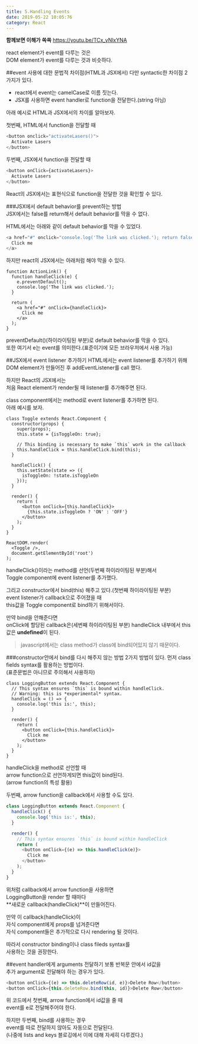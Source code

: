 ```yaml
---
title: 5.Handling Events
date: 2019-05-22 10:05:76
category: React
---
```


**함께보면 이해가 쏙쏙**
https://youtu.be/TCx_yNlxYNA

react element가 event를 다루는 것은  
DOM element가 event를 다루는 것과 비슷하다.  

##event 사용에 대한 문법적 차이점(HTML과 JSX에서)
다만 syntactic한 차이점 2가지가 있다.  

- react에서 event는 camelCase로 이름 짓는다.
- JSX를 사용하면 event handler로 function을 전달한다.(string 아님)

아래 예시로 HTML과 JSX에서의 차이를 알아보자.  
  
첫번째, HTML에서 function을 전달할 때  

```js
<button onclick="activateLasers()">
  Activate Lasers
</button>
```

두번째, JSX에서 function을 전달할 때

```js
<button onClick={activateLasers}>
  Activate Lasers
</button>
```

React의 JSX에서는 표현식으로 function을 전달한 것을 확인할 수 있다.  

###JSX에서 default behavior를 prevent하는 방법  
JSX에서는 false를 return해서 default behavior를 막을 수 없다.  
  
HTML에서는 아래와 같이 default behavior를 막을 수 있었다.  

```js
<a href="#" onclick="console.log('The link was clicked.'); return false">
  Click me
</a>
```

하지만 react의 JSX에서는 아래처럼 해야 막을 수 있다.

```js{3}
function ActionLink() {
  function handleClick(e) {
    e.preventDefault();
    console.log('The link was clicked.');
  }

  return (
    <a href="#" onClick={handleClick}>
      Click me
    </a>
  );
}
```

preventDefault()(하이라이팅된 부분)로 default behavior를 막을 수 있다.  
또한 여기서 e는 event를 의미한다.(표준이기에 모든 브라우저에서 사용 가능)  

##JSX에서 event listener 추가하기
HTML에서는 event listener를 추가하기 위해  
DOM element가 만들어진 후 addEventListener를 call 했다.  
  
하지만 React의 JSX에서는  
처음 React element가 render될 때 listener를 추가해주면 된다.  
  
class component에서는 method로 event listener를 추가하면 된다.  
아래 예시를 보자.  

```js{6,7,10,11,12,13,14,18}
class Toggle extends React.Component {
  constructor(props) {
    super(props);
    this.state = {isToggleOn: true};

    // This binding is necessary to make `this` work in the callback
    this.handleClick = this.handleClick.bind(this);
  }

  handleClick() {
    this.setState(state => ({
      isToggleOn: !state.isToggleOn
    }));
  }

  render() {
    return (
      <button onClick={this.handleClick}>
        {this.state.isToggleOn ? 'ON' : 'OFF'}
      </button>
    );
  }
}

ReactDOM.render(
  <Toggle />,
  document.getElementById('root')
);
```

handleClick()이라는 method를 선언(두번째 하이라이팅된 부분)해서  
Toggle component에 event listener를 추가했다.  
  
그리고 constructor에서 bind(this) 해주고 있다.(첫번째 하이라이팅된 부분)  
event listener가 callback으로 주어졌을 때  
this값을 Toggle component로 bind하기 위해서이다.  
  
만약 bind을 안해준다면  
onClick에 할당된 callback은(세번째 하이라이팅된 부분) 
handleClick 내부에서 this값은 **undefined**이 된다.  
  
> javascript에서는 class method가 class에 bind되어있지 않기 때문이다.  


###constructor안에서 bind를 다시 해주지 않는 방법
2가지 방법이 있다.
먼저 class fields syntax를 활용하는 방법이다.  
(표준문법은 아니므로 주의해서 사용하자)  

```js{2,3,4}
class LoggingButton extends React.Component {
  // This syntax ensures `this` is bound within handleClick.
  // Warning: this is *experimental* syntax.
  handleClick = () => {
    console.log('this is:', this);
  }

  render() {
    return (
      <button onClick={this.handleClick}>
        Click me
      </button>
    );
  }
}
```

handleClick을 method로 선언할 때  
arrow function으로 선언하게되면 this값이 bind된다.  
(arrow function의 특성 활용)  

두번째, arrow function을 callback에서 사용할 수도 있다.  

```js
class LoggingButton extends React.Component {
  handleClick() {
    console.log('this is:', this);
  }

  render() {
    // This syntax ensures `this` is bound within handleClick
    return (
      <button onClick={(e) => this.handleClick(e)}>
        Click me
      </button>
    );
  }
}
```

위처럼 callback에서 arrow function을 사용하면  
LoggingButton을 render 할 때마다  
**새로운 callback(handleClick)**이 만들어진다.  
  
만약 이 callback(handleClick)이  
자식 component에게 props를 넘겨준다면  
자식 component들은 추가적으로 다시 rendering 될 것이다.  
  
따라서 constructor binding이나 class fileds syntax를  
사용하는 것을 권장한다.

##event handler에게 arguments 전달하기
보통 반복문 안에서 id값을  
추가 argument로 전달해야 하는 경우가 있다.

```js
<button onClick={(e) => this.deleteRow(id, e)}>Delete Row</button>
<button onClick={this.deleteRow.bind(this, id)}>Delete Row</button>
```

위 코드에서
첫번째, arrow function에서 id값을 줄 때  
event를 e로 전달해주어야 한다.  
  
하지만 두번째, bind를 사용하는 경우  
event를 따로 전달하지 않아도 자동으로 전달된다.  
(나중에 lists and keys 블로깅에서 이에 대해 자세히 다루겠다.)